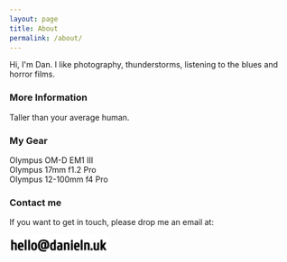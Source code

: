 ```yaml
---
layout: page
title: About
permalink: /about/
---
```


Hi, I'm Dan. I like photography, thunderstorms, listening to the blues and horror films.

### More Information

Taller than your average human.

### My Gear
Olympus OM-D EM1 III
<br>
Olympus 17mm f1.2 Pro
<br>
Olympus 12-100mm f4 Pro

### Contact me
<p>If you want to get in touch, please drop me an email at:</p>
<img src="/assets/images/addy.png" alt="email me" height=35 width=175>
